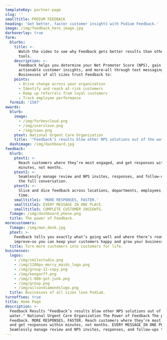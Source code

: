 ```yaml
---
templateKey: partner-page
slug: ''
smalltitle: PODIUM FEEDBACK
heading: 'Get better, faster customer insights with Podium Feedback.'
image: /img/feedback_hero_image.jpg
darkoverlay: true
form:
  blurbs:
    title: >-
      Watch the video to see why Feedback gets better results than other NPS
      tools.
    description: >-
      Feedback helps you determine your Net Promoter Score (NPS), gain
      actionable customer insights, and more—all through text messaging.
      Businesses of all sizes trust Feedback to:
    points:
      - Drive change across your organization
      - Identify and reach at-risk customers
      - Ramp up referrals from loyal customers
      - Track employee performance
  formid: '1587'
awards:
  blurb:
    image:
      - /img/forbescloud.png
      - /img/userslove.png
      - /img/saas.png
    ptext: National Urgent Care Organization
    title: '"Feedback’s results blow other NPS solutions out of the water."'
  dashimage: /img/dashboard.jpg
feedback:
  blurb:
    ptext1: >-
      Reach customers where they’re most engaged, and get responses within
      minutes, not months.
    ptext2: >-
      Seamlessly manage review and NPS invites, responses, and follow-ups to get
      the full conversation.
    ptext3: >-
      Slice and dice feedback across locations, departments, employees, and
      time.
    smalltitle1: 'MORE RESPONSES, FASTER.'
    smalltitle2: EVERY MESSAGE IN ONE PLACE.
    smalltitle3: COMPLETE CUSTOMER INSIGHTS.
  fimage: /img/dashboard_phone.png
  title: The power of Feedback.
morecustomers:
  fimage: /img/man_desk.jpg
  ptext: >-
    Feedback tells you exactly what’s going well and where there’s room to
    improve—so you can keep your customers happy and grow your business.
  title: Turn more customers into customers for life.
businesses:
  logos:
    - /img/smilestudio.png
    - /img/1280px-merry_maids_logo.png
    - /img/group-12-copy.png
    - /img/kengarff.png
    - /img/1-800-got-junk.png
    - /img/group.png
    - /img/wilsondiamondslogo.png
  title: Businesses of all sizes love Podium.
turnoffseo: true
title: Home Page
description: >-
  Feedback Results "Feedback’s results blow other NPS solutions out of the
  water." National Urgent Care Organization The Power of Feedback The power of
  Feedback. MORE RESPONSES, FASTER. Reach customers where they’re most engaged,
  and get responses within minutes, not months. EVERY MESSAGE IN ONE PLACE.
  Seamlessly manage review and NPS invites, responses, and follow-ups to …
---
```


